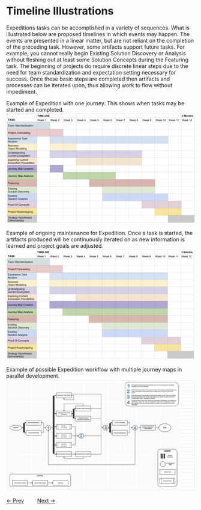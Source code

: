 # Timeline Illustrations

Expeditions tasks can be accomplished in a variety of sequences. What is illustrated below are proposed timelines in which events may happen. The events are presented in a linear matter, but are not reliant on the completion of the preceding task. However, some artifacts support future tasks. For example, you cannot really begin Existing Solution Discovery or Analysis without fleshing out at least some Solution Concepts during the Featuring task. The beginning of projects do require discrete linear steps due to the need for team standardization and expectation setting necessary for success. Once these basic steps are completed then artifacts and processes can be iterated upon, thus allowing work to flow without impediment.

Example of Expedition with one journey. This shows when tasks may be started and completed.
![alt text](./Assets/Timelines/Timeline-Creation.png "Creation")

Example of ongoing maintenance for Expedition. Once a task is started, the artifacts produced will be continuously iterated on as new information is learned and project goals are adjusted.
![alt text](./Assets/Timelines/Timeline-Ongoing.png "Ongoing")

Example of possible Expedition workflow with multiple journey maps in parallel development.
![alt text](./Assets/Timelines/Flow-Chart.png "Flowchart")

[&larr; Prev](./ArtisanTaskDefinitionList.md) &nbsp;&nbsp;&nbsp;&nbsp;&nbsp;&nbsp;&nbsp;&nbsp;[Next &rarr;](../OthersInRelationToArtisans.md)